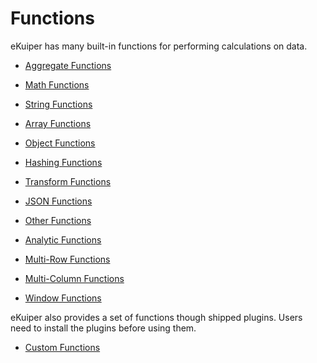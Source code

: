 # Functions

eKuiper has many built-in functions for performing calculations on data.

- [Aggregate Functions](./aggregate_functions.md)
- [Math Functions](./mathematical_functions.md)
- [String Functions](./string_functions.md)
- [Array Functions](./array_functions.md)
- [Object Functions](./object_functions.md)
- [Hashing Functions](./hashing_functions.md)
- [Transform Functions](./transform_functions.md)
- [JSON Functions](./json_functions.md)
- [Other Functions](./other_functions.md)

- [Analytic Functions](./analytic_functions.md)
- [Multi-Row Functions](./multi_row_functions.md)
- [Multi-Column Functions](./multi_column_functions.md)
- [Window Functions](./window_functions.md)

eKuiper also provides a set of functions though shipped plugins. Users need to install the plugins before using them.

- [Custom Functions](./custom_functions.md)
